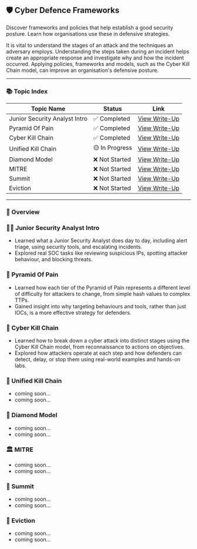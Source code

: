 ## 🛡️ Cyber Defence Frameworks

Discover frameworks and policies that help establish a good security posture. Learn how organisations use these in defensive strategies.

It is vital to understand the stages of an attack and the techniques an adversary employs. Understanding the steps taken during an incident helps create an appropriate response and investigate why and how the incident occurred. Applying policies, frameworks and models, such as the Cyber Kill Chain model, can improve an organisation's defensive posture.

---

### 📚 Topic Index

| Topic Name                | Status         | Link                                                              |
|---------------------------|----------------|-------------------------------------------------------------------|
| Junior Security Analyst Intro | ✅ Completed   | [View Write-Up](https://github.com/MQKGitHub/Junior-Security-Analyst-Intro/) |
| Pyramid Of Pain               | ✅ Completed   | [View Write-Up](https://github.com/MQKGitHub/Pyramid-Of-Pain/)               |
| Cyber Kill Chain              | ✅ Completed   | [View Write-Up](https://github.com/MQKGitHub/Cyber-Kill-Chain/)              |
| Unified Kill Chain            | 🟡 In Progress | [View Write-Up]()        |
| Diamond Model                 | ❌ Not Started | [View Write-Up]()             |
| MITRE                         | ❌ Not Started | [View Write-Up]()                     |
| Summit                        | ❌ Not Started | [View Write-Up]()                    |
| Eviction                      | ❌ Not Started | [View Write-Up]()                  |

---

### 🧠 Overview

### 👨‍💻 Junior Security Analyst Intro  
- Learned what a Junior Security Analyst does day to day, including alert triage, using security tools, and escalating incidents.  
- Explored real SOC tasks like reviewing suspicious IPs, spotting attacker behaviour, and blocking threats.

### 🧱 Pyramid Of Pain   
- Learned how each tier of the Pyramid of Pain represents a different level of difficulty for attackers to change, from simple hash values to complex TTPs.  
- Gained insight into why targeting behaviours and tools, rather than just IOCs, is a more effective strategy for defenders.

### 🔗 Cyber Kill Chain  
- Learned how to break down a cyber attack into distinct stages using the Cyber Kill Chain model, from reconnaissance to actions on objectives.  
- Explored how attackers operate at each step and how defenders can detect, delay, or stop them using real-world examples and hands-on labs.

### 🧬 Unified Kill Chain  
- coming soon...
- coming soon...

### 💎 Diamond Model  
- coming soon...
- coming soon...

### 🏛️ MITRE  
- coming soon...
- coming soon...

### 🧗 Summit  
- coming soon...
- coming soon...

### 👾 Eviction  
- coming soon...
- coming soon...
